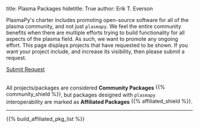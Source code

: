 title: Plasma Packages
hidetitle: True
author: Erik T. Everson

PlasmaPy's charter includes promoting open-source software for all of
the plasma community, and not just `plasmapy`.  We feel the entire community
benefits when there are multiple efforts trying to build functionality for all
aspects of the plasma field.  As such, we want to promote any ongoing effort.  This
page displays projects that have requested to be shown.  If you want your
project include, and increase its visibility, then please submit a request.

<div style="width: 100%">
    <a href=https://docs.google.com/forms/d/e/1FAIpQLSfz2djEihWkODbkr1ZC5splkX7ZKLAh_Kuy-aXOngTELIm3xQ/viewform?usp=sf_link
            class="feature-card feature-link btn-plasmapy-bluegreen"
            style="width: 200px">
        <div>Submit Request</div>
    </a>
</div>
<br>

All projects/packages are considered **Community Packages**
<span style="vertical-align: 2px">{{% community_shield %}}</span>, but packages designed with
`plasmapy` interoperability are marked as **Affiliated Packages**
<span style="vertical-align: 2px">{{% affiliated_shield %}}</span>.

----

{{% build_affiliated_pkg_list %}}
